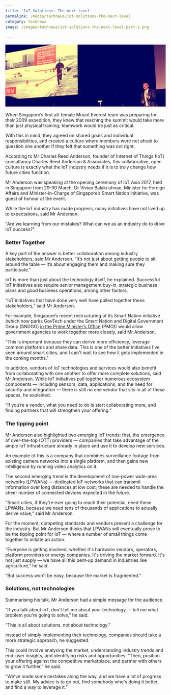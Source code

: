 ```yaml
---
title: 'IoT Solutions: The next level'
permalink: /media/technews/iot-solutions-the-next-level
category: technews
image: /images/technews/iot-solutions-the-next-level-part-1.png

---
```



![IoT solutions: the next level](/images/technews/iot-solutions-the-next-level-part-1.png)

When Singapore’s first all-female Mount Everest team was preparing for their 2009 expedition, they knew that reaching the summit would take more than just physical training; teamwork would be just as critical.

With this in mind, they agreed on shared goals and individual responsibilities, and created a culture where members were not afraid to question one another if they felt that something was not right.

According to Mr Charles Reed Anderson, founder of Internet of Things (IoT) consultancy Charles Reed Anderson & Associates, this collaborative, open culture is exactly what the IoT industry needs if it is to truly change how future cities function.

Mr Anderson was speaking at the opening ceremony of IoT Asia 2017, held in Singapore from 29-30 March. Dr Vivian Balakrishnan, Minister for Foreign Affairs and Minister-in-Charge of Singapore’s Smart Nation initiative, was guest of honour at the event.

While the IoT industry has made progress, many initiatives have not lived up to expectations, said Mr Anderson.

"Are we learning from our mistakes? What can we as an industry do to drive IoT success?"

### **Better Together**
A key part of the answer is better collaboration among industry stakeholders, said Mr Anderson. “It’s not just about getting people to sit around the table — it’s about engaging them and making sure they participate."

IoT is more than just about the technology itself, he explained. Successful IoT initiatives also require senior management buy-in, strategic business plans and good business operations, among other factors.

“IoT initiatives that have done very well have pulled together these stakeholders,” said Mr Anderson.

For example, Singapore’s recent restructuring of its Smart Nation initiative (which now parks GovTech under the Smart Nation and Digital Government Group (SNDGG) [in the Prime Minister’s Office](https://www.tech.gov.sg/technews/upclose/2017/03/govtech-joins-the-smart-nation-and-digital-government-group) (PMO)) would allow government agencies to work together more closely, said Mr Anderson.

“This is important because they can derive more efficiency, leverage common platforms and share data. This is one of the better initiatives I've seen around smart cities, and I can't wait to see how it gets implemented in the coming months."

In addition, vendors of IoT technologies and services would also benefit from collaborating with one another to offer more complete solutions, said Mr Anderson. While IoT initiatives pull together numerous ecosystem components — including sensors, data, applications, and the need for security and integration — there is still no one vendor that sits in all of these spaces, he explained.

“If you’re a vendor, what you need to do is start collaborating more, and finding partners that will strengthen your offering.”

### **The tipping point**
Mr Anderson also highlighted two emerging IoT trends: first, the emergence of over-the-top (OTT) providers — companies that take advantage of the ample IoT infrastructure already in place and use it to develop new services.

An example of this is a company that combines surveillance footage from existing camera networks into a single platform, and then gains new intelligence by running video analytics on it.

The second emerging trend is the development of low-power wide-area networks (LPWANs) — dedicated IoT networks that can transmit information over long distances at low cost; these are needed to handle the sheer number of connected devices expected in the future.

“Smart cities, if they're ever going to reach their potential, need these LPWANs, because we need tens of thousands of applications to actually derive value,” said Mr Anderson.

For the moment, competing standards and vendors present a challenge for the industry. But Mr Anderson thinks that LPWANs will eventually prove to be the tipping point for IoT — where a number of small things come together to initiate an action.

“Everyone is getting involved, whether it's hardware vendors, operators, platform providers or energy companies. It's driving the market forward. It's not just supply — we have all this pent-up demand in industries like agriculture,” he said.

“But success won't be easy, because the market is fragmented.”

### **Solutions, not technologies**
Summarising his talk, Mr Anderson had a simple message for the audience.

“If you talk about IoT, don't tell me about your technology — tell me what problem you're going to solve,” he said.

“This is all about solutions, not about technology.”

Instead of simply implementing their technology, companies should take a more strategic approach, he suggested.

This could involve analysing the market, understanding industry trends and end-user insights, and identifying risks and opportunities. “Then, position your offering against the competitive marketplace, and partner with others to grow it further,” he said.

“We've made some mistakes along the way, and we have a lot of progress to make still. My advice is to go out, find somebody who's doing it better, and find a way to leverage it.”
